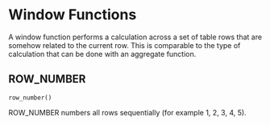 # Window Functions

A window function performs a calculation across a set of table rows that are somehow related to the current row. This is comparable to the type of calculation that can be done with an aggregate function.

## ROW_NUMBER

```text
row_number()
```

ROW_NUMBER numbers all rows sequentially (for example 1, 2, 3, 4, 5).
